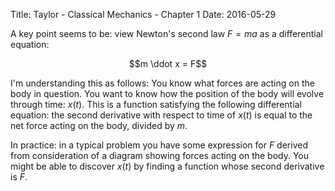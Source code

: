 Title: Taylor - Classical Mechanics - Chapter 1
Date: 2016-05-29

A key point seems to be: view Newton's second law $F = ma$ as a differential equation:

$$m \ddot x = F$$


I'm understanding this as follows: You know what forces are acting on the body in question. You want to know how the position of the body will evolve through time: $x(t)$. This is a function satisfying the following differential equation: the second derivative with respect to time of $x(t)$ is equal to the net force acting on the body, divided by $m$.

In practice: in a typical problem you have some expression for $F$ derived from consideration of a diagram showing forces acting on the body. You might be able to discover $x(t)$ by finding a function whose second derivative is $F$.
